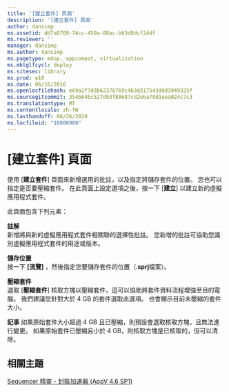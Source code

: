 ```yaml
---
title: '[建立套件] 頁面'
description: '[建立套件] 頁面'
author: dansimp
ms.assetid: dd7a8709-74cc-459a-88ac-b63d8dcf2ddf
ms.reviewer: ''
manager: dansimp
ms.author: dansimp
ms.pagetype: mdop, appcompat, virtualization
ms.mktglfcycl: deploy
ms.sitesec: library
ms.prod: w10
ms.date: 06/16/2016
ms.openlocfilehash: e69a2f7d3b62376769c4b3d317543ddd3949325f
ms.sourcegitcommit: 354664bc527d93f80687cd2eba70d1eea024c7c3
ms.translationtype: MT
ms.contentlocale: zh-TW
ms.lasthandoff: 06/26/2020
ms.locfileid: "10808960"
---
```

# [建立套件] 頁面


使用 [**建立套件**] 頁面來新增選用的批註，以及指定將儲存套件的位置。 您也可以指定是否要壓縮套件。 在此頁面上設定選項之後，按一下 [**建立**] 以建立新的虛擬應用程式套件。

此頁面包含下列元素：

<a href="" id="comments"></a>**註解**  
新增將與新的虛擬應用程式套件相關聯的選擇性批註。 您新增的批註可協助您識別虛擬應用程式套件的用途或版本。

<a href="" id="save-location"></a>**儲存位置**  
按一下 **[流覽]** ，然後指定您要儲存套件的位置（.**sprj**檔案）。

<a href="" id="compress-package"></a>**壓縮套件**  
選取 [**壓縮套件**] 核取方塊以壓縮套件，這可以協助將套件資料流程增強至目的電腦。 我們建議您針對大於 4 GB 的套件選取此選項。 也會顯示目前未壓縮的套件大小。

**記事** 如果原始套件大小超過 4 GB 且已壓縮，則預設會選取核取方塊，且無法進行變更。 如果原始套件已壓縮且小於 4 GB，則核取方塊是已核取的，但可以清除。

 

## 相關主題


[Sequencer 精靈 - 封裝加速器 (AppV 4.6 SP1)](sequencer-wizard---package-accelerator--appv-46-sp1-.md)

 

 





